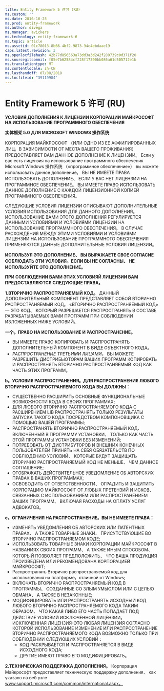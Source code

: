 ```yaml
---
title: Entity Framework 5 许可 (RU)
ms.custom: ''
ms.date: 2016-10-23
ms.prod: entity-framework
ms.author: divega
ms.manager: avickers
ms.technology: entity-framework-6
ms.topic: article
ms.assetid: 01c78013-8b66-4bf2-9873-94c4ebdaae19
caps.latest.revision: 3
ms.openlocfilehash: 42b77d856563a73dd3a3d242f200739c0d371f20
ms.sourcegitcommit: f05e7b62584cf228f17390bb086a61d505712e1b
ms.translationtype: MT
ms.contentlocale: zh-CN
ms.lasthandoff: 07/08/2018
ms.locfileid: "39119984"
---
```

# <a name="entity-framework-5-license-rus"></a>Entity Framework 5 许可 (RU)
**УСЛОВИЯ ДОПОЛНЕНИЯ К ЛИЦЕНЗИИ КОРПОРАЦИИ МАЙКРОСОФТ НА ИСПОЛЬЗОВАНИЕ ПРОГРАММНОГО ОБЕСПЕЧЕНИЯ**

**实体框架 5.0 ДЛЯ MICROSOFT WINDOWS 操作系统**

КОРПОРАЦИЯ МАЙКРОСОФТ （ИЛИ ОДНО ИЗ ЕЕ АФФИЛИРОВАННЫХ ЛИЦ，В ЗАВИСИМОСТИ ОТ МЕСТА ВАШЕГО ПРОЖИВАНИЯ） ПРЕДОСТАВЛЯЕТ ВАМ ДАННОЕ ДОПОЛНЕНИЕ К ЛИЦЕНЗИИ。 Если у вас есть лицензия на использование программного обеспечения Microsoft Windows 操作系统 （«программное обеспечение»） вы можете использовать данное дополнение。 ВЫ НЕ ИМЕЕТЕ ПРАВА ИСПОЛЬЗОВАТЬ ДОПОЛНЕНИЕ、 ЕСЛИ У ВАС НЕТ ЛИЦЕНЗИИ НА ПРОГРАММНОЕ ОБЕСПЕЧЕНИЕ。 ВЫ ИМЕЕТЕ ПРАВО ИСПОЛЬЗОВАТЬ ДАННОЕ ДОПОЛНЕНИЕ С КАЖДОЙ ЛИЦЕНЗИОННОЙ КОПИЕЙ ПРОГРАММНОГО ОБЕСПЕЧЕНИЯ。

СЛЕДУЮЩИЕ УСЛОВИЯ ЛИЦЕНЗИИ ОПИСЫВАЮТ ДОПОЛНИТЕЛЬНЫЕ УСЛОВИЯ ИСПОЛЬЗОВАНИЯ ДЛЯ ДАННОГО ДОПОЛНЕНИЯ。 ИСПОЛЬЗОВАНИЕ ВАМИ ЭТОГО ДОПОЛНЕНИЯ РЕГУЛИРУЕТСЯ ДАННЫМИ УСЛОВИЯМИ И УСЛОВИЯМИ ЛИЦЕНЗИИ НА ИСПОЛЬЗОВАНИЕ ПРОГРАММНОГО ОБЕСПЕЧЕНИЯ。 В СЛУЧАЕ РАСХОЖДЕНИЯ МЕЖДУ ЭТИМИ УСЛОВИЯМИ И УСЛОВИЯМИ ЛИЦЕНЗИИ НА ИСПОЛЬЗОВАНИЕ ПРОГРАММНОГО ОБЕСПЕЧЕНИЯ ПРИМЕНЯЮТСЯ ДАННЫЕ ДОПОЛНИТЕЛЬНЫЕ УСЛОВИЯ ЛИЦЕНЗИИ。

**ИСПОЛЬЗУЯ ЭТО ДОПОЛНЕНИЕ、 ВЫ ВЫРАЖАЕТЕ СВОЕ СОГЛАСИЕ СОБЛЮДАТЬ ЭТИ УСЛОВИЯ。ЕСЛИ ВЫ НЕ СОГЛАСНЫ、 НЕ ИСПОЛЬЗУЙТЕ ЭТО ДОПОЛНЕНИЕ。**

**ПРИ СОБЛЮДЕНИИ ВАМИ ЭТИХ УСЛОВИЯЙ ЛИЦЕНЗИИ ВАМ ПРЕДОСТАВЛЯЮТСЯ СЛЕДУЮЩИЕ ПРАВА。**

**1.ВТОРИЧНО РАСПРОСТРАНЯЕМЫЙ КОД。** ДАННЫЙ ДОПОЛНИТЕЛЬНЫЙ КОМПОНЕНТ ПРЕДСТАВЛЯЕТ СОБОЙ ВТОРИЧНО РАСПРОСТРАНЯЕМЫЙ КОД。 «ВТОРИЧНО РАСПРОСТРАНЯЕМЫЙ КОД» ― ЭТО КОД、 КОТОРЫЙ РАЗРЕШАЕТСЯ РАСПРОСТРАНЯТЬ В СОСТАВЕ РАЗРАБАТЫВАЕМЫХ ВАМИ ПРОГРАММ ПРИ СОБЛЮДЕНИИ ИЗЛОЖЕННЫХ НИЖЕ УСЛОВИЙ。

**一个。ПРАВО НА ИСПОЛЬЗОВАНИЕ И РАСПРОСТРАНЕНИЕ。**

-   ВЫ ИМЕЕТЕ ПРАВО КОПИРОВАТЬ И РАСПРОСТРАНЯТЬ ДОПОЛНИТЕЛЬНЫЙ КОМПОНЕНТ В ВИДЕ ОБЪЕКТНОГО КОДА。
-   *РАСПРОСТРАНЕНИЕ ТРЕТЬИМИ ЛИЦАМИ。* ВЫ МОЖЕТЕ РАЗРЕШИТЬ ДИСТРИБЬЮТОРАМ ВАШИХ ПРОГРАММ КОПИРОВАТЬ И РАСПРОСТРАНЯТЬ ВТОРИЧНО РАСПРОСТРАНЯЕМЫЙ КОД КАК ЧАСТЬ ЭТИХ ПРОГРАММ。

**b。УСЛОВИЯ РАСПРОСТРАНЕНИЯ。ДЛЯ РАСПРОСТРАНЕНИЯ ЛЮБОГО ВТОРИЧНО РАСПРОСТРАНЯЕМОГО КОДА ВЫ ДОЛЖНЫ：**

-   СУЩЕСТВЕННО РАСШИРИТЬ ОСНОВНЫЕ ФУНКЦИОНАЛЬНЫЕ ВОЗМОЖНОСТИ КОДА В СВОИХ ПРОГРАММАХ;
-   ДЛЯ ЛЮБОГО ВТОРИЧНО РАСПРОСТРАНЯЕМОГО КОДА С РАСШИРЕНИЕМ LIB РАСПРОСТРАНЯТЬ ТОЛЬКО РЕЗУЛЬТАТЫ ЗАПУСКА ТАКОГО КОДА ПОСРЕДСТВОМ КОМПОНОВЩИКА С ПОМОЩЬЮ ВАШЕЙ ПРОГРАММЫ;
-   РАСПРОСТРАНЯТЬ ВТОРИЧНО РАСПРОСТРАНЯЕМЫЙ КОД、 ВКЛЮЧЕННЫЙ В ПРОГРАММУ УСТАНОВКИ、 ТОЛЬКО КАК ЧАСТЬ ЭТОЙ ПРОГРАММЫ УСТАНОВКИ БЕЗ ИЗМЕНЕНИЙ;
-   ПОТРЕБОВАТЬ ОТ ДИСТРИБУТОРОВ И ВНЕШНИХ КОНЕЧНЫХ ПОЛЬЗОВАТЕЛЕЙ ПРИНЯТЬ НА СЕБЯ ОБЯЗАТЕЛЬСТВ ПО СОБЛЮДЕНИЮ УСЛОВИЙ、 КОТОРЫЕ БУДУТ ЗАЩИЩАТЬ ВТОРИЧНО РАСПРОСТРАНЯЕМЫЙ КОД НЕ МЕНЬШЕ、 ЧЕМ ДАННОЕ СОГЛАШЕНИЕ;
-   ОТОБРАЖАТЬ ДЕЙСТВИТЕЛЬНОЕ УВЕДОМЛЕНИЕ ОБ АВТОРСКИХ ПРАВАХ В ВАШИХ ПРОГРАММАХ;
-   ОСВОБОДИТЬ ОТ ОТВЕТСТВЕННОСТИ、 ОГРАДИТЬ И ЗАЩИТИТЬ КОРПОРАЦИЮ МАЙКРОСОФТ ОТ ЛЮБЫХ ПРЕТЕНЗИЙ И ИСКОВ、 СВЯЗАННЫХ С ИСПОЛЬЗОВАНИЕМ ИЛИ РАСПРОСТРАНЕНИЕМ ВАШИХ ПРОГРАММ、 ВКЛЮЧАЯ РАСХОДЫ НА ОПЛАТУ УСЛУГ АДВОКАТОВ。

**c。ОГРАНИЧЕНИЯ НА РАСПРОСТРАНЕНИЕ。ВЫ НЕ ИМЕЕТЕ ПРАВА：**

-   ИЗМЕНЯТЬ УВЕДОМЛЕНИЯ ОБ АВТОРСКИХ ИЛИ ПАТЕНТНЫХ ПРАВАХ、 А ТАКЖЕ ТОВАРНЫЕ ЗНАКИ、 ПРИСУТСТВУЮЩИЕ ВО ВТОРИЧНО РАСПРОСТРАНЯЕМОМ КОДЕ;
-   ИСПОЛЬЗОВАТЬ ТОВАРНЫЕ ЗНАКИ КОРПОРАЦИИ МАЙКРОСОФТ В НАЗВАНИЯХ СВОИХ ПРОГРАММ、 А ТАКЖЕ ИНЫМ СПОСОБОМ、 КОТОРЫЙ ПОЗВОЛЯЕТ ПРЕДПОЛОЖИТЬ、 ЧТО ВАША ПРОДУКЦИЯ ПРОИЗВЕДЕНА ИЛИ РЕКОМЕНДОВАНА КОРПОРАЦИЕЙ МАЙКРОСОФТ;
-   Распространять Вторично распространяемый код для использования на платформе，отличной от Windows;
-   ВКЛЮЧАТЬ ВТОРИЧНО РАСПРОСТРАНЯЕМЫЙ КОД В ПРОГРАММЫ、 СОЗДАННЫЕ СО ЗЛЫМ УМЫСЛОМ ИЛИ С ЦЕЛЬЮ ОБМАНА、 А ТАКЖЕ В НЕЗАКОННЫЕ;
-   МОДИФИЦИРОВАТЬ ИЛИ РАСПРОСТРАНЯТЬ ИСХОДНЫЙ КОД ЛЮБОГО ВТОРИЧНО РАСПРОСТРАНЯЕМОГО КОДА ТАКИМ ОБРАЗОМ、 ЧТО КАКАЯ ЛИБО ЕГО ЧАСТЬ ПОПАДАЕТ ПОД ДЕЙСТВИЕ УСЛОВИЙ ИСКЛЮЧЕННОЙ ЛИЦЕНЗИИ。 ИСКЛЮЧЕННАЯ ЛИЦЕНЗИЯ-ЭТО ЛЮБАЯ ЛИЦЕНЗИЯ СОГЛАСНО КОТОРОЙ ИСПОЛЬЗОВАНИЕ ИЗМЕНЕНИЕ ИЛИ РАСПРОСТРАНЕНИЕ ВТОРИЧНО РАСПРОСТРАНЯЕМОГО КОДА ВОЗМОЖНО ТОЛЬКО ПРИ СОБЛЮДЕНИИ СЛЕДУЮЩИХ УСЛОВИЙ：
    -   КОД РАСКРЫВАЕТСЯ И РАСПРОСТРАНЯЕТСЯ В ВИДЕ ИСХОДНОГО КОДА;
    -   ДРУГИЕ ИМЕЮТ ПРАВО ЕГО МОДИФИЦИРОВАТЬ。

**2.ТЕХНИЧЕСКАЯ ПОДДЕРЖКА ДОПОЛНЕНИЯ。** Корпорация Майкрософт предоставляет техническую поддержку дополнения、 как указано на веб узле www.support.microsoft.com/common/international.aspx。
